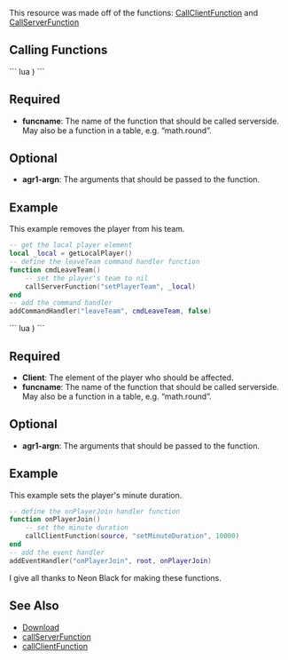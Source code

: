 This resource was made off of the functions: [CallClientFunction](/docs/CallClientFunction.md "wikilink") and [CallServerFunction](/CallServerFunction.md "wikilink")

Calling Functions
-----------------

<section name="callSF" class="client" show="true">
``` lua
 ) 
```

Required
========

-   **funcname**: The name of the function that should be called serverside. May also be a function in a table, e.g. “math.round”.

Optional
========

-   **agr1-argn**: The arguments that should be passed to the function.

Example
=======

This example removes the player from his team.

``` lua
-- get the local player element
local _local = getLocalPlayer()
-- define the leaveTeam command handler function
function cmdLeaveTeam()
    -- set the player's team to nil
    callServerFunction("setPlayerTeam", _local)
end
-- add the command handler
addCommandHandler("leaveTeam", cmdLeaveTeam, false)
```

</section>
<section name="callCF" class="server" show="true">
``` lua
 ) 
```

Required
========

-   **Client**: The element of the player who should be affected.
-   **funcname**: The name of the function that should be called serverside. May also be a function in a table, e.g. “math.round”.

Optional
========

-   **agr1-argn**: The arguments that should be passed to the function.

Example
=======

This example sets the player's minute duration.

``` lua
-- define the onPlayerJoin handler function
function onPlayerJoin()
    -- set the minute duration
    callClientFunction(source, "setMinuteDuration", 10000)
end
-- add the event handler
addEventHandler("onPlayerJoin", root, onPlayerJoin)
```

</section>
I give all thanks to Neon Black for making these functions.

See Also
--------

-   [Download](http://community.mtasa.com/index.php?p=resources&s=details&id=4858)
-   [callServerFunction](/docs/callServerFunction.md "wikilink")
-   [callClientFunction](/docs/callClientFunction.md "wikilink")

